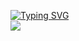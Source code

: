 [![Typing SVG](https://readme-typing-svg.demolab.com?font=Fira+Code&center=true&vCenter=true&multiline=true&width=435&height=70&lines=Danila+Petrov;Intern+Java+Developer)](https://git.io/typing-svg)\
![](https://komarev.com/ghpvc/?username=danilapetrov)
